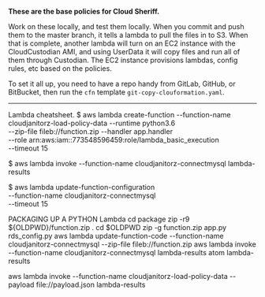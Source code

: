 **These are the base policies for Cloud Sheriff.**

Work on these locally, and test them locally. When you commit and push them to the master branch, it tells a lambda to pull the files in to S3. When that is complete, another lambda will turn on an EC2 instance with the CloudCustodian AMI, and using UserData it will copy files and run all of them through Custodian. The EC2 instance provisions lambdas, config rules, etc based on the policies.

To set it all up, you need to have a repo handy from GitLab, GitHub, or BitBucket, then run the `cfn` template `git-copy-clouformation.yaml`.

***

Lambda cheatsheet.
$ aws lambda create-function --function-name cloudjanitorz-load-policy-data --runtime python3.6 \
--zip-file fileb://function.zip --handler app.handler \
--role arn:aws:iam::773548596459:role/lambda_basic_execution \
--timeout 15

$ aws lambda invoke --function-name cloudjanitorz-connectmysql lambda-results

$ aws lambda update-function-configuration \
--function-name cloudjanitorz-connectmysql \
--timeout 15

PACKAGING UP A PYTHON Lambda
cd package
zip -r9 ${OLDPWD}/function.zip .
cd $OLDPWD
zip -g function.zip app.py rds_config.py
aws lambda update-function-code --function-name cloudjanitorz-connectmysql --zip-file fileb://function.zip
aws lambda invoke --function-name cloudjanitorz-connectmysql lambda-results
atom lambda-results

aws lambda invoke --function-name cloudjanitorz-load-policy-data --payload file://payload.json lambda-results
